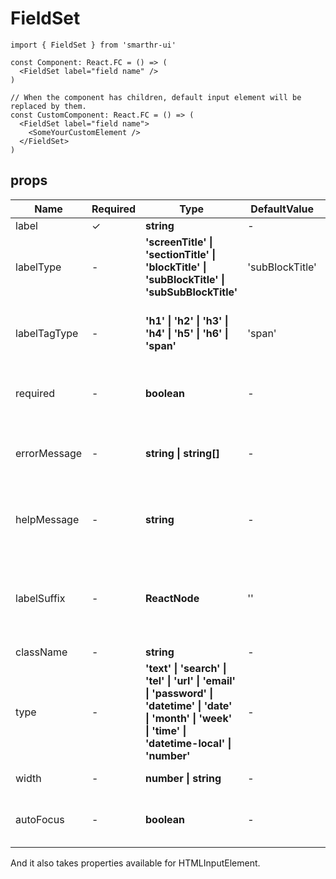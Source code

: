 # FieldSet

```tsx
import { FieldSet } from 'smarthr-ui'

const Component: React.FC = () => (
  <FieldSet label="field name" />
)

// When the component has children, default input element will be replaced by them. 
const CustomComponent: React.FC = () => (
  <FieldSet label="field name">
    <SomeYourCustomElement />
  </FieldSet>
)
```

## props

| Name         | Required | Type                                                                                                                                                                                                     | DefaultValue    | Description                                                       |
|--------------|----------|---------------------------------------------------------------------------------------------------------------------------------------------------------------------------------------------------------|-----------------|------------------------------------------------------------------|
| label        | ✓        | **string**                                                                                                                                                                                               | -               | Label name                                                        |
| labelType    | -        | **'screenTitle' &#124; 'sectionTitle' &#124; 'blockTitle' &#124; 'subBlockTitle' &#124; 'subSubBlockTitle'**                                                                                             | 'subBlockTitle' | Label type                                                        |
| labelTagType | -        | **'h1' &#124; 'h2' &#124; 'h3' &#124; 'h4' &#124; 'h5' &#124; 'h6' &#124; 'span'**                                                                                                                       | 'span'          | Type of HTML element for the label name                           |
| required     | -        | **boolean**                                                                                                                                                                                              | -               | When true, required label is added                                |
| errorMessage | -        | **string &#124; string[]**                                                                                                                                                                               | -               | Error messages displayed under the input field                    |
| helpMessage  | -        | **string**                                                                                                                                                                                               | -               | Helper message displayed under the input field                    |
| labelSuffix  | -        | **ReactNode**                                                                                                                                                                                            | ''              | Optional element appended after the name label and required label |
| className    | -        | **string**                                                                                                                                                                                               | -               | Class name                                                        |
| type         | -        | **'text' &#124; 'search' &#124; 'tel' &#124; 'url' &#124; 'email' &#124; 'password' &#124; 'datetime' &#124; 'date' &#124; 'month' &#124; 'week' &#124; 'time' &#124; 'datetime-local' &#124; 'number'** | -               | Type of input element                                             |
| width        | -        | **number &#124; string**                                                                                                                                                                                 | -               | Width of the element                                              |
| autoFocus    | -        | **boolean**                                                                                                                                                                                              | -               | Whether it should be focused automatically                        |

And it also takes properties available for HTMLInputElement.
